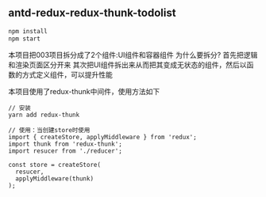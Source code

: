 ## antd-redux-redux-thunk-todolist

```bash
npm install
npm start
```


本项目把003项目拆分成了2个组件:UI组件和容器组件
为什么要拆分?
	首先把逻辑和渲染页面区分开来
	其次把UI组件拆出来从而把其变成无状态的组件，然后以函数的方式定义组件，可以提升性能


本项目使用了redux-thunk中间件，使用方法如下
```
// 安装
yarn add redux-thunk

// 使用：当创建store时使用
import { createStore, applyMiddleware } from 'redux';
import thunk from 'redux-thunk';
import resucer from './reducer';

const store = createStore(
  resucer,
  applyMiddleware(thunk)
);
```